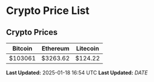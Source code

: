 # Crypto Price List

## Crypto Prices
| Bitcoin | Ethereum | Litecoin |
| ------- | -------- | -------- |
| $103061 | $3263.62 | $124.22 |
**Last Updated:** 2025-01-18 16:54 UTC
**Last Updated:** $DATE$
